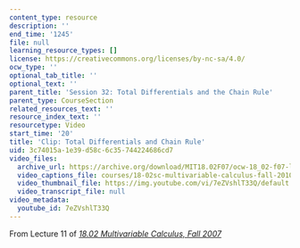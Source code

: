 ```yaml
---
content_type: resource
description: ''
end_time: '1245'
file: null
learning_resource_types: []
license: https://creativecommons.org/licenses/by-nc-sa/4.0/
ocw_type: ''
optional_tab_title: ''
optional_text: ''
parent_title: 'Session 32: Total Differentials and the Chain Rule'
parent_type: CourseSection
related_resources_text: ''
resource_index_text: ''
resourcetype: Video
start_time: '20'
title: 'Clip: Total Differentials and Chain Rule'
uid: 3c74015a-1e39-d58c-6c35-744224686cd7
video_files:
  archive_url: https://archive.org/download/MIT18.02F07/ocw-18_02-f07-lec11_300k.mp4
  video_captions_file: courses/18-02sc-multivariable-calculus-fall-2010/7ezvshlt33q.vtt
  video_thumbnail_file: https://img.youtube.com/vi/7eZVshlT33Q/default.jpg
  video_transcript_file: null
video_metadata:
  youtube_id: 7eZVshlT33Q
---
```


From Lecture 11 of [_18.02 Multivariable Calculus, Fall 2007_](/courses/18-02-multivariable-calculus-fall-2007/video_galleries/video-lectures)

